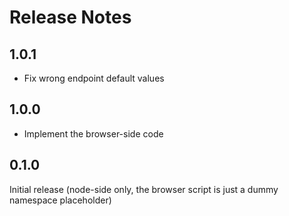 # Release Notes

## 1.0.1

- Fix wrong endpoint default values

## 1.0.0

- Implement the browser-side code

## 0.1.0

Initial release (node-side only, the browser script is just a dummy namespace placeholder)
